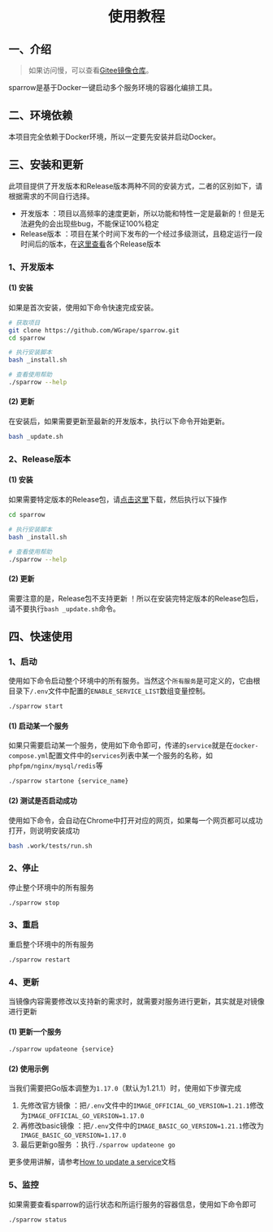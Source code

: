 <div align="center"> <h1>使用教程</h1> </div>

## 一、介绍

> 如果访问慢，可以查看[Gitee镜像仓库](https://gitee.com/WGrape/sparrow)。

sparrow是基于Docker一键启动多个服务环境的容器化编排工具。

## 二、环境依赖
本项目完全依赖于Docker环境，所以一定要先安装并启动Docker。

## 三、安装和更新

此项目提供了开发版本和Release版本两种不同的安装方式，二者的区别如下，请根据需求的不同自行选择。

- 开发版本 ：项目以高频率的速度更新，所以功能和特性一定是最新的！但是无法避免的会出现些bug，不能保证100%稳定
- Release版本 ：项目在某个时间下发布的一个经过多级测试，且稳定运行一段时间后的版本，在[这里查看](https://github.com/WGrape/sparrow/releases)各个Release版本

### 1、开发版本

#### (1) 安装

如果是首次安装，使用如下命令快速完成安装。

```bash
# 获取项目
git clone https://github.com/WGrape/sparrow.git
cd sparrow

# 执行安装脚本
bash _install.sh

# 查看使用帮助
./sparrow --help
```

#### (2) 更新

在安装后，如果需要更新至最新的开发版本，执行以下命令开始更新。

```bash
bash _update.sh
```

### 2、Release版本

#### (1) 安装

如果需要特定版本的Release包，请[点击这里](https://github.com/WGrape/sparrow/releases)下载，然后执行以下操作

```bash
cd sparrow

# 执行安装脚本
bash _install.sh

# 查看使用帮助
./sparrow --help
```

#### (2) 更新

需要注意的是，Release包不支持更新 ！所以在安装完特定版本的Release包后，请不要执行```bash _update.sh```命令。


## 四、快速使用

### 1、启动

使用如下命令启动整个环境中的所有服务。当然这个```所有服务```是可定义的，它由根目录下```/.env```文件中配置的```ENABLE_SERVICE_LIST```数组变量控制。

```bash
./sparrow start
```

#### (1) 启动某一个服务

如果只需要启动某一个服务，使用如下命令即可，传递的```service```就是在```docker-compose.yml```配置文件中的```services```列表中某一个服务的名称，如```phpfpm/nginx/mysql/redis```等

```bash
./sparrow startone {service_name}
```

#### (2) 测试是否启动成功

使用如下命令，会自动在Chrome中打开对应的网页，如果每一个网页都可以成功打开，则说明安装成功

```bash
bash .work/tests/run.sh
```

### 2、停止

停止整个环境中的所有服务

```bash
./sparrow stop
```

### 3、重启

重启整个环境中的所有服务

```bash
./sparrow restart
```

### 4、更新

当镜像内容需要修改以支持新的需求时，就需要对服务进行更新，其实就是对镜像进行更新

#### (1) 更新一个服务

```bash
./sparrow updateone {service}
```

#### (2) 使用示例

当我们需要把Go版本调整为```1.17.0```（默认为1.21.1）时，使用如下步骤完成

1. 先修改官方镜像 ：把```/.env```文件中的```IMAGE_OFFICIAL_GO_VERSION=1.21.1```修改为```IMAGE_OFFICIAL_GO_VERSION=1.17.0```
2. 再修改basic镜像 ：把```/.env```文件中的```IMAGE_BASIC_GO_VERSION=1.21.1```修改为```IMAGE_BASIC_GO_VERSION=1.17.0```
3. 最后更新go服务 ：执行```./sparrow updateone go```

更多使用讲解，请参考[How to update a service](./.work/extra/doc/DEV.md#3How-to-update-a-service)文档

### 5、监控

如果需要查看sparrow的运行状态和所运行服务的容器信息，使用如下命令即可

```bash
./sparrow status
```
